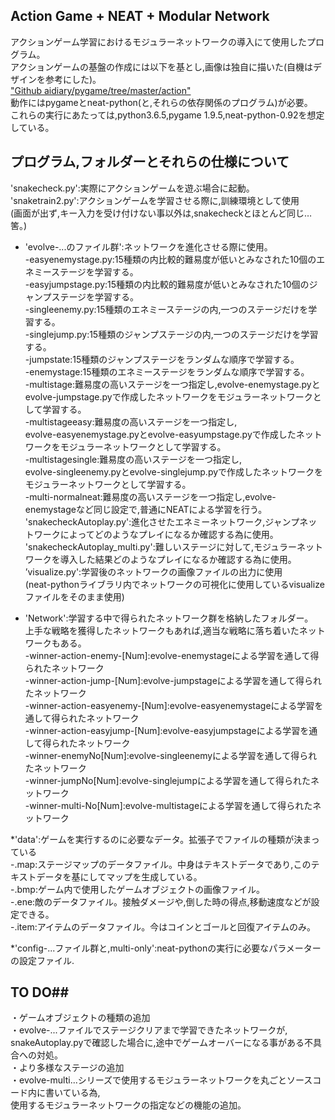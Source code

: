 ## Action Game + NEAT + Modular Network ##

アクションゲーム学習におけるモジュラーネットワークの導入にて使用したプログラム。  
アクションゲームの基盤の作成には以下を基とし,画像は独自に描いた(自機はデザインを参考にした)。  
["Github aidiary/pygame/tree/master/action"](https://github.com/aidiary/pygame/tree/master/action)  
動作にはpygameとneat-python(と,それらの依存関係のプログラム)が必要。  
これらの実行にあたっては,python3.6.5,pygame 1.9.5,neat-python-0.92を想定している。  

## プログラム,フォルダーとそれらの仕様について ##  

'snakecheck.py':実際にアクションゲームを遊ぶ場合に起動。  
'snaketrain2.py':アクションゲームを学習させる際に,訓練環境として使用  
(画面が出ず,キー入力を受け付けない事以外は,snakecheckとほとんど同じ…筈。)  
* 'evolve-...のファイル群':ネットワークを進化させる際に使用。  
    -easyenemystage.py:15種類の内比較的難易度が低いとみなされた10個のエネミーステージを学習する。  
    -easyjumpstage.py:15種類の内比較的難易度が低いとみなされた10個のジャンプステージを学習する。  
    -singleenemy.py:15種類のエネミーステージの内,一つのステージだけを学習する。  
    -singlejump.py:15種類のジャンプステージの内,一つのステージだけを学習する。  
    -jumpstate:15種類のジャンプステージをランダムな順序で学習する。  
    -enemystage:15種類のエネミーステージをランダムな順序で学習する。  
    -multistage:難易度の高いステージを一つ指定し,evolve-enemystage.pyとevolve-jumpstage.pyで作成したネットワークをモジュラーネットワークとして学習する。  
    -multistageeasy:難易度の高いステージを一つ指定し,  
    evolve-easyenemystage.pyとevolve-easyumpstage.pyで作成したネットワークをモジュラーネットワークとして学習する。  
    -multistagesingle:難易度の高いステージを一つ指定し,  
    evolve-singleenemy.pyとevolve-singlejump.pyで作成したネットワークをモジュラーネットワークとして学習する。  
    -multi-normalneat:難易度の高いステージを一つ指定し,evolve-enemystageなど同じ設定で,普通にNEATによる学習を行う。  
'snakecheckAutoplay.py':進化させたエネミーネットワーク,ジャンプネットワークによってどのようなプレイになるか確認する為に使用。  
'snakecheckAutoplay_multi.py':難しいステージに対して,モジュラーネットワークを導入した結果どのようなプレイになるか確認する為に使用。  
’visualize.py':学習後のネットワークの画像ファイルの出力に使用  
(neat-pythonライブラリ内でネットワークの可視化に使用しているvisualizeファイルをそのまま使用)  

* 'Network':学習する中で得られたネットワーク群を格納したフォルダー。  
上手な戦略を獲得したネットワークもあれば,適当な戦略に落ち着いたネットワークもある。  
    -winner-action-enemy-[Num]:evolve-enemystageによる学習を通して得られたネットワーク  
    -winner-action-jump-[Num]:evolve-jumpstageによる学習を通して得られたネットワーク  
    -winner-action-easyenemy-[Num]:evolve-easyenemystageによる学習を通して得られたネットワーク  
    -winner-action-easyjump-[Num]:evolve-easyjumpstageによる学習を通して得られたネットワーク  
    -winner-enemyNo[Num]:evolve-singleenemyによる学習を通して得られたネットワーク  
    -winner-jumpNo[Num]:evolve-singlejumpによる学習を通して得られたネットワーク  
    -winner-multi-No[Num]:evolve-multistageによる学習を通して得られたネットワーク  

*'data':ゲームを実行するのに必要なデータ。拡張子でファイルの種類が決まっている  
-.map:ステージマップのデータファイル。中身はテキストデータであり,このテキストデータを基にしてマップを生成している。  
-.bmp:ゲーム内で使用したゲームオブジェクトの画像ファイル。  
-.ene:敵のデータファイル。接触ダメージや,倒した時の得点,移動速度などが設定できる。  
-.item:アイテムのデータファイル。今はコインとゴールと回復アイテムのみ。  

*'config-...ファイル群と,multi-only':neat-pythonの実行に必要なパラメーターの設定ファイル.  



## TO DO##  
・ゲームオブジェクトの種類の追加  
・evolve-...ファイルでステージクリアまで学習できたネットワークが,  
snakeAutoplay.pyで確認した場合に,途中でゲームオーバーになる事がある不具合への対処。  
・より多様なステージの追加  
・evolve-multi...シリーズで使用するモジュラーネットワークを丸ごとソースコード内に書いている為,  
使用するモジュラーネットワークの指定などの機能の追加。  
